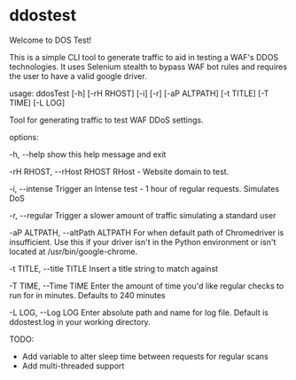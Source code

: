# ddostest

Welcome to DOS Test!

This is a simple CLI tool to generate traffic to aid in testing a WAF's DDOS technologies.
It uses Selenium stealth to bypass WAF bot rules and requires the user to have a valid google driver.


usage: ddosTest [-h] [-rH RHOST] [-i] [-r] [-aP ALTPATH] [-t TITLE] [-T TIME] [-L LOG]

Tool for generating traffic to test WAF DDoS settings.

options:

  -h, --help											show this help message and exit
  
  -rH RHOST, --rHost RHOST                              RHost - Website domain to test.
  
  -i, --intense                                         Trigger an Intense test - 1 hour of regular requests. Simulates DoS
  
  -r, --regular                                         Trigger a slower amount of traffic simulating a standard user
  
  -aP ALTPATH, --altPath ALTPATH                        For when default path of Chromedriver is insufficient. Use this if your driver isn't in the Python environment or isn't located at /usr/bin/google-chrome.
  
  -t TITLE, --title TITLE                               Insert a title string to match against
  
  -T TIME, --Time TIME                                  Enter the amount of time you'd like regular checks to run for in minutes. Defaults to 240 minutes
  
  -L LOG, --Log LOG                                     Enter absolute path and name for log file. Default is ddostest.log in your working directory.
  


TODO:
* Add variable to alter sleep time between requests for regular scans
* Add multi-threaded support
